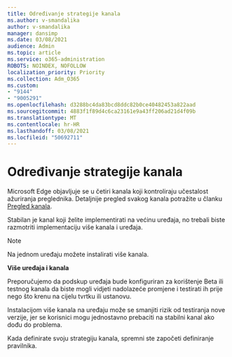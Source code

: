 ```yaml
---
title: Određivanje strategije kanala
ms.author: v-smandalika
author: v-smandalika
manager: dansimp
ms.date: 03/08/2021
audience: Admin
ms.topic: article
ms.service: o365-administration
ROBOTS: NOINDEX, NOFOLLOW
localization_priority: Priority
ms.collection: Adm_O365
ms.custom:
- "9144"
- "9005291"
ms.openlocfilehash: d3288bc4da83bcd8ddc82b0ce40482453a822aad
ms.sourcegitcommit: 4883f1f89d4c6ca23161e9a43ff206ad21d4f09b
ms.translationtype: MT
ms.contentlocale: hr-HR
ms.lasthandoff: 03/08/2021
ms.locfileid: "50692711"
---
```

# <a name="determine-channel-strategy"></a>Određivanje strategije kanala

Microsoft Edge objavljuje se u četiri kanala koji kontroliraju učestalost ažuriranja preglednika. Detaljnije pregled svakog kanala potražite u članku [Pregled kanala](https://docs.microsoft.com/DeployEdge/microsoft-edge-channels#channel-overview).

Stabilan je kanal koji želite implementirati na većinu uređaja, no trebali biste razmotriti implementaciju više kanala i uređaja.

> [!NOTE]
> Na jednom uređaju možete instalirati više kanala.

**Više uređaja i kanala**

Preporučujemo da podskup uređaja bude konfiguriran za korištenje Beta ili testnog kanala da biste mogli vidjeti nadolazeće promjene i testirati ih prije nego što krenu na cijelu tvrtku ili ustanovu.

Instalacijom više kanala na uređaju može se smanjiti rizik od testiranja nove verzije, jer se korisnici mogu jednostavno prebaciti na stabilni kanal ako dođu do problema.

Kada definirate svoju strategiju kanala, spremni ste započeti definiranje pravilnika.

